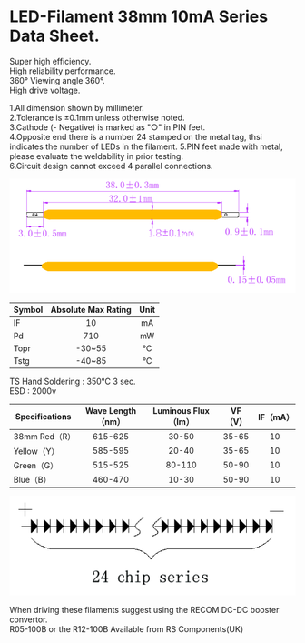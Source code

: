 # LED-Filament 38mm 10mA Series Data Sheet.

Super high efficiency.  
High reliability performance.  
360° Viewing angle 360°.  
High drive voltage.  

1.All dimension shown by millimeter.  
2.Tolerance is ±0.1mm unless otherwise noted.  
3.Cathode (- Negative) is marked as "○" in PIN feet.  
4.Opposite end there is a number 24 stamped on the metal tag, thsi indicates the number of LEDs in the filament.
5.PIN feet made with metal, please evaluate the weldability in prior testing.  
6.Circuit design cannot exceed 4 parallel connections.


![alt text](https://github.com/Galaxy-Man/LED-Filament/blob/master/LEDFilamentDimensions.png "Dimensions")

| Symbol | Absolute Max Rating | Unit |
| ------------- | :-------------: |:-------------: |
|IF |10 |mA | 
|Pd |710 |mW | 
|Topr |-30~55 |℃ | 
|Tstg | -40~85|℃ | 

TS Hand Soldering : 350℃ 3 sec.   
ESD : 2000v

|  	Specifications|  	Wave Length（nm）|  	Luminous Flux（lm） | 	VF（V）|  	IF（mA）|  
| ------------- | :-------------: |:-------------:|:-------------: |:-------------: |
| 38mm 	Red（R）|  	615-625|  	30-50 | 	35-65|  	10 	    |     
| Yellow（Y）|  	585-595|  	20-40 | 	35-65| 	10 	 | 
| Green（G）|  	515-525 | 	80-110|  	50-90| 	10 	 | 
| Blue（B）|  	460-470 | 	10-30|  	50-90| 	10 	 | 


![alt text](https://github.com/Galaxy-Man/LED-Filament/blob/master/LEDFilament24ChipSeries.png "LED Filament 24Chip Series")

When driving these filaments suggest using the RECOM DC-DC booster convertor.  
R05-100B or the R12-100B
Available from RS Components(UK)



